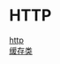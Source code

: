 <!-- docs/_sidebar.md -->

# HTTP

  <a href='#/works/HTTP/http.md'>http</a></br>
  <a href='#/works/HTTP/缓存类.md'>缓存类</a>

  


